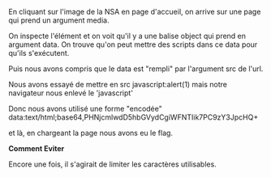 En cliquant sur l'image de la NSA en page d'accueil, on arrive sur une page qui prend un argument media.

On inspecte l'élément et on voit qu'il y a une balise object qui prend en argument data. On trouve qu'on peut mettre des scripts dans ce data pour qu'ils s'exécutent.

Puis nous avons compris que le data est "rempli" par l'argument src de l'url.

Nous avons essayé de mettre en src javascript:alert(1) mais notre navigateur nous enlevé le 'javascript'

Donc nous avons utilisé une forme "encodée" data:text/html;base64,PHNjcmlwdD5hbGVydCgiWFNTIik7PC9zY3JpcHQ+

et là, en chargeant la page nous avons eu le flag.

**Comment Eviter**

Encore une fois, il s'agirait de limiter les caractères utilisables.
